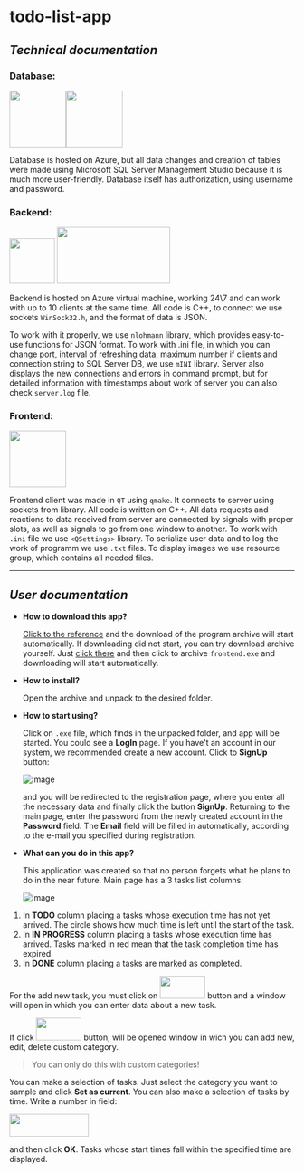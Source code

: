 # todo-list-app

## ***Technical documentation***

### **Database**:

<img src="https://user-images.githubusercontent.com/84669679/176892811-b1c2b85f-52aa-486e-89b5-6f3c287ce4d1.png"  width="100" height="100"><img src="https://user-images.githubusercontent.com/84669679/176893977-d2f200da-5edf-4f5c-ad71-4e7c060caeb4.png"  width="100" height="100">

Database is hosted on Azure, but all data changes and creation of tables were made using Microsoft SQL Server Management Studio because it is much more user-friendly. Database itself has authorization, using username and password.

### **Backend**:

<img src="https://user-images.githubusercontent.com/84669679/176895378-24630d7a-3a41-46d6-806e-0d2a91ea4291.png"  width="80" height="80">    <img src="https://user-images.githubusercontent.com/84669679/176895916-e432af45-9895-4e4d-99b7-a39316a3218a.png"  width="200" height="100">

Backend is hosted on Azure virtual machine, working 24\7 and can work with up to 10 clients at the same time. All code is C++, to connect we use sockets `WinSock32.h`, and the format of data is JSON. 

To work with it properly, we use `nlohmann` library, which provides easy-to-use functions for JSON format. To work with .ini file, in which you can change port, interval of refreshing data, maximum number if clients and connection string to SQL Server DB, we use `mINI` library. Server also displays the new connections and errors in command prompt, but for detailed information with timestamps about work of server you can also check `server.log` file.

### **Frontend**:

<img src="https://user-images.githubusercontent.com/84669679/176893451-74b61181-7d6d-42b6-a2b8-479ae0066f4f.png"  width="100" height="100">

Frontend client was made in `QT` using `qmake`. It connects to server using sockets from <QTcpSocket> library. All code is written on C++. All data requests and reactions to data received from server are connected by signals with proper slots, as well as signals to go from one window to another. To work with `.ini` file we use `<QSettings>` library. To serialize user data and to log the work of programm we use `.txt` files. To display images we use resource group, which contains all needed files.

***

## ***User documentation***
- **How to download this app?**

    [Click to the reference](https://github.com/sbanashchuk-eleks/todo-list-app/archive/refs/tags/v0.1.0.zip) and the download of the program archive will start           automatically. If downloading did not start, you can try download archive yourself. Just [click there](https://github.com/sbanashchuk-eleks/todo-list-app/releases/tag/v0.1.0) and then click to archive `frontend.exe` and downloading will start automatically.
- **How to install?**

    Open the archive and unpack to the desired folder.
- **How to start using?**

    Click on `.exe` file, which finds in the unpacked folder, and app will be started. You could see a **LogIn** page. If you have't an account in our system, we recommended create a new account. Click to **SignUp** button:
    
    ![image](https://user-images.githubusercontent.com/84669679/176905472-7b5f7c3f-748b-4230-b6de-0923c3f3b2fa.png)
    
    and you will be redirected to the registration page, where you enter all the necessary data and finally click the button **SignUp**. Returning to the main page, enter the password from the newly created account in the **Password** field. The **Email** field will be filled in automatically, according to the e-mail you specified during registration.
- **What can you do in this app?**

    This application was created so that no person forgets what he plans to do in the near future. Main page has a 3 tasks list columns:

    ![image](https://user-images.githubusercontent.com/84669679/176908808-7db41acf-7374-4989-8a3a-bde8b1e1e3fa.png)

1. In **TODO** column placing a tasks whose execution time has not yet arrived. The circle shows how much time is left until the start of the task.
2. In **IN PROGRESS** column placing a tasks whose execution time has arrived. Tasks marked in red mean that the task completion time has expired.
3. In **DONE** column placing a tasks are marked as completed.

For the add new task, you must click on <img src="https://user-images.githubusercontent.com/84669679/176911049-bd6879f9-b5c6-40af-9991-71d28004ce42.png"  width="80" height="40"> button and a window will open in which you can enter data about a new task.

If click <img src="https://user-images.githubusercontent.com/84669679/176911955-463b4e1c-764f-4361-9d06-5182e1275a11.png" width="80" height="40"> button, will be opened window in wich you can add new, edit, delete custom category.

> You can only do this with custom categories!

You can make a selection of tasks. Just select the category you want to sample and click **Set as current**. You can also make a selection of tasks by time. Write a number in field:

<img src="https://user-images.githubusercontent.com/84669679/176914293-f8b973b2-e097-4992-828b-a67db9d6e609.png" width="140" height="40">

and then click **OK**. Tasks whose start times fall within the specified time are displayed.


    
